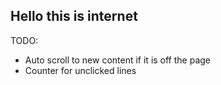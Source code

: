 ## Hello this is internet

TODO:
* Auto scroll to new content if it is off the page
* Counter for unclicked lines